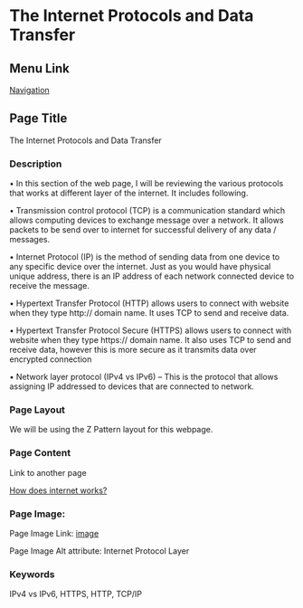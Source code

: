 # The Internet Protocols and Data Transfer

## Menu Link

[Navigation](/sections/navbar.md)


## Page Title

The Internet Protocols and Data Transfer

### Description

•	In this section of the web page, I will be reviewing the various protocols that works at different layer of the internet. It includes following.

•	Transmission control protocol (TCP) is a communication standard which allows computing devices to exchange message over a network. It allows packets to be send over to internet for successful delivery of any data / messages.

•	Internet Protocol (IP) is the method of sending data from one device to any specific device over the internet. Just as you would have physical unique address, there is an IP address of each network connected device to receive the message. 

•	Hypertext Transfer Protocol (HTTP) allows users to connect with website when they type http:// domain name. It uses TCP to send and receive data.

•	 Hypertext Transfer Protocol Secure (HTTPS) allows users to connect with website when they type https:// domain name. It also uses TCP to send and receive data, however this is more secure as it transmits data over encrypted connection 

•	Network layer protocol (IPv4 vs IPv6) – This is the protocol that allows assigning IP addressed to devices that are connected to network.



### Page Layout

We will be using the Z Pattern layout for this webpage.

### Page Content

Link to another page

[How does internet works?](works.md)

### Page Image:

Page Image Link: [image](https://cdn.kastatic.org/ka-perseus-images/6a0cd3a5b7e709c2f637c959ba98705ad21e4e3c.svg)

Page Image Alt attribute: Internet Protocol Layer


### Keywords

IPv4 vs IPv6, HTTPS, HTTP, TCP/IP
